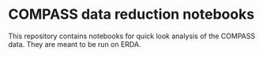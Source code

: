 # COMPASS data reduction notebooks

This repository contains notebooks for quick look analysis of the
COMPASS data. They are meant to be run on ERDA.
